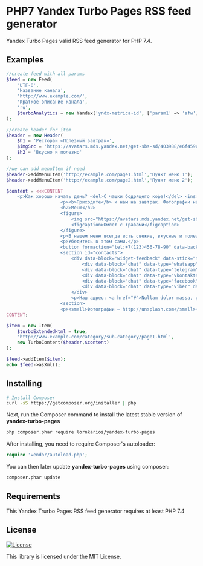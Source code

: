 PHP7 Yandex Turbo Pages RSS feed generator
=====================================

Yandex Turbo Pages valid RSS feed generator for PHP 7.4. 

## Examples

```php
//create feed with all params
$feed = new Feed(
    'UTF-8',
    'Название канала',
    'http://www.example.com/',
    'Краткое описание канала',
    'ru',
    $turboAnalytics = new Yandex('yndx-metrica-id', ['param1' => 'afw'])
);

//create header for item
$header = new Header(
    $h1 = 'Ресторан «Полезный завтрак»',
    $imgSrc = 'https://avatars.mds.yandex.net/get-sbs-sd/403988/e6f459c3-8ada-44bf-a6c9-dbceb60f3757/orig',
    $h2 = 'Вкусно и полезно'
);

//we can add menuItem if need
$header->addMenuItem('http://example.com/page1.html','Пункт меню 1');
$header->addMenuItem('http://example.com/page2.html','Пункт меню 2');

$content = <<<CONTENT
    <p>Как хорошо начать день? <del>С чашки бодрящего кофе!</del> <ins>Вкусно и полезно позавтракать!</ins></p>
                    <p><b>Приходите</b> к нам на завтрак. Фотографии наших блюд ищите <a href="#">на нашем сайте</a>.</p>
                    <h2>Меню</h2>
                    <figure>
                        <img src="https://avatars.mds.yandex.net/get-sbs-sd/369181/49e3683c-ef58-4067-91f9-786222aa0e65/orig">
                        <figcaption>Омлет с травами</figcaption>
                    </figure> 
                    <p>В нашем меню всегда есть свежие, вкусные и полезные блюда.</p>
                    <p>Убедитесь в этом сами.</p>
                    <button formaction="tel:+7(123)456-78-90" data-background-color="#5B97B0" data-color="white" data-primary="true">Заказать столик</button>
                    <section id="contacts">
                        <div data-block="widget-feedback" data-stick="false">
                            <div data-block="chat" data-type="whatsapp" data-url="https://whatsapp.com"></div>
                            <div data-block="chat" data-type="telegram" data-url="http://telegram.com/"></div>
                            <div data-block="chat" data-type="vkontakte" data-url="https://vk.com/"></div>
                            <div data-block="chat" data-type="facebook" data-url="https://facebook.com"></div>
                            <div data-block="chat" data-type="viber" data-url="https://viber.com"></div>
                        </div>
                        <p>Наш адрес: <a href="#">Nullam dolor massa, porta a nulla in, ultricies vehicula arcu.</a></p>
                    <section>
                    <p><small>Фотографии — http://unsplash.com</small></p>
CONTENT;

$item = new Item(
    $turboExtendedHtml = true,
    'http://www.example.com/category/sub-category/page1.html',
    new TurboContent($header,$content)
);

$feed->addItem($item);
echo $feed->asXml();
```


## Installing


```bash
# Install Composer
curl -sS https://getcomposer.org/installer | php
```

Next, run the Composer command to install the latest stable version of **yandex-turbo-pages**

```bash
php composer.phar require lornkarios/yandex-turbo-pages
```

After installing, you need to require Composer's autoloader:

```php
require 'vendor/autoload.php';
```

You can then later update **yandex-turbo-pages** using composer:

 ```bash
composer.phar update
 ```
 
 
## Requirements

This Yandex Trurbo Pages RSS feed generator requires at least PHP 7.4


## License

[![License](https://poser.pugx.org/sokolnikov911/yandex-turbo-pages/license)](https://packagist.org/packages/sokolnikov911/yandex-turbo-pages)

This library is licensed under the MIT License.